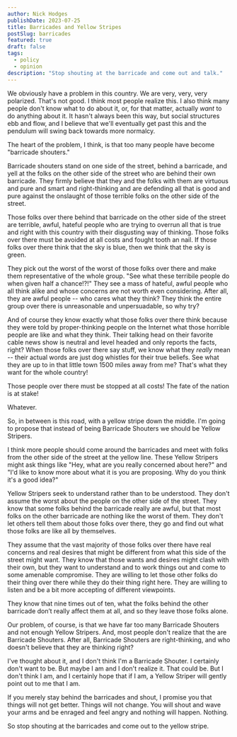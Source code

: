 ```yaml
---
author: Nick Hodges
publishDate: 2023-07-25
title: Barricades and Yellow Stripes
postSlug: barricades
featured: true
draft: false
tags:
  - policy
  - opinion
description: "Stop shouting at the barricade and come out and talk."
---
```


We obviously have a problem in this country. We are very, very, very polarized. That's not good. I think most people realize this. I also think many people don't know what to do about it, or, for that matter, actually _*want*_ to do anything about it. It hasn't always been this way, but social structures ebb and flow, and I believe that we'll eventually get past this and the pendulum will swing back towards more normalcy.

The heart of the problem, I think, is that too many people have become "barricade shouters."

Barricade shouters stand on one side of the street, behind a barricade, and yell at the folks on the other side of the street who are behind their own barricade. They firmly believe that they and the folks with them are virtuous and pure and smart and right-thinking and are defending all that is good and pure against the onslaught of those terrible folks on the other side of the street.

Those folks over there behind that barricade on the other side of the street are terrible, awful, hateful people who are trying to overrun all that is true and right with this country with their disgusting way of thinking. Those folks over there must be avoided at all costs and fought tooth an nail. If those folks over there think that the sky is blue, then we think that the sky is green.

They pick out the worst of the worst of those folks over there and make them representative of the whole group. "See what these terribile people do when given half a chance!?!" They see a mass of hateful, awful people who all think alike and whose concerns are not worth even considering. After all, they are awful people -- who cares what they think? They think the entire group over there is unreasonable and unpersuadable, so why try?

And of course they know exactly what those folks over there think because they were told by proper-thinking people on the Internet what those horrible people are like and what they think. Their talking head on their favorite cable news show is neutral and level headed and only reports the facts, right? When those folks over there say stuff, we know what they _*really*_ mean -- their actual words are just dog whistles for their true beliefs. See what they are up to in that little town 1500 miles away from me? That's what they want for the whole country!

Those people over there must be stopped at all costs! The fate of the nation is at stake!

Whatever.

So, in between is this road, with a yellow stripe down the middle. I'm going to propose that instead of being Barricade Shouters we should be Yellow Stripers.

I think more people should come around the barricades and meet with folks from the other side of the street at the yellow line. These Yellow Stripers might ask things like "Hey, what are you really concerned about here?" and "I'd like to know more about what it is you are proposing. Why do you think it's a good idea?"

Yellow Stripers seek to understand rather than to be understood. They don't assume the worst about the people on the other side of the street. They know that some folks behind the barricade really are awful, but that most folks on the other barricade are nothing like the worst of them. They don't let others tell them about those folks over there, they go and find out what those folks are like all by themselves.

They assume that the vast majority of those folks over there have real concerns and real desires that might be different from what this side of the street might want. They know that those wants and desires might clash with their own, but they want to understand and to work things out and come to some amenable compromise. They are willing to let those other folks do their thing over there while they do their thing right here. They are willing to listen and be a bit more accepting of different viewpoints.

They know that nine times out of ten, what the folks behind the other barricade don’t really affect them at all, and so they leave those folks alone.

Our problem, of course, is that we have far too many Barricade Shouters and not enough Yellow Stripers. And, most people don't realize that the are Barricade Shouters. After all, Barricade Shouters are right-thinking, and who doesn't believe that they are thinking right?

I've thought about it, and I don't think I'm a Barricade Shouter. I certainly don't want to be. But maybe I am and I don't realize it. That could be. But I don't think I am, and I certainly hope that if I am, a Yellow Striper will gently point out to me that I am.

If you merely stay behind the barricades and shout, I promise you that things will not get better. Things will not change. You will shout and wave your arms and be enraged and feel angry and nothing will happen. Nothing.

So stop shouting at the barricades and come out to the yellow stripe.
